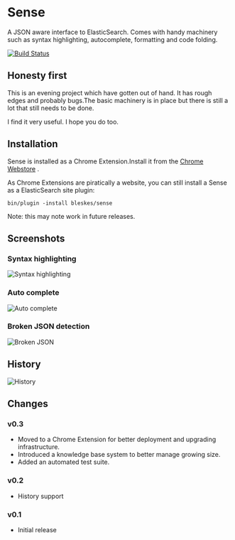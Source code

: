 Sense
=====

A JSON aware interface to ElasticSearch. Comes with handy machinery such as syntax highlighting, autocomplete,
formatting and code folding.

[![Build Status](https://travis-ci.org/bleskes/sense.png)](https://travis-ci.org/bleskes/sense)

Honesty first
-------------
This is an evening project which have gotten out of hand.
It has rough edges and probably bugs.The basic machinery is in place but there is still a lot that still needs to be done.

I find it very useful. I hope you do too.

Installation
------------

Sense is installed as a Chrome Extension.Install it from
the [Chrome Webstore](https://chrome.google.com/webstore/detail/sense/doinijnbnggojdlcjifpdckfokbbfpbo) .

As Chrome Extensions are piratically a website, you can still install a Sense as a ElasticSearch site plugin:

    bin/plugin -install bleskes/sense
   
Note: this may note work in future releases.

Screenshots
-----------

### Syntax highlighting
![Syntax highlighting](https://github.com/bleskes/sense/raw/master/docs/syntaxhighlighting.png)

### Auto complete
![Auto complete](https://github.com/bleskes/sense/raw/master/docs/autocomplete.png)

### Broken JSON detection
![Broken JSON](https://github.com/bleskes/sense/raw/master/docs/broken.png)

## History
![History](https://github.com/bleskes/sense/raw/master/docs/history.png)

Changes
-------
### v0.3
- Moved to a Chrome Extension for better deployment and upgrading infrastructure.
- Introduced a knowledge base system to better manage growing size.
- Added an automated test suite.

### v0.2
- History support

### v0.1
- Initial release